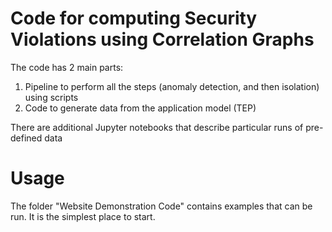 # Code for computing Security Violations using Correlation Graphs

The code has 2 main parts:
1. Pipeline to perform all the steps (anomaly detection, and then isolation) using scripts
2. Code to generate data from the application model (TEP)

There are additional Jupyter notebooks that describe particular runs of pre-defined data

# Usage

The folder "Website Demonstration Code" contains examples that can be run. It is the simplest place to start.

